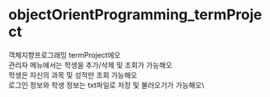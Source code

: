 # objectOrientProgramming_termProject
객체지향프로그래밍 termProject에오\
관리자 메뉴에서는 학생을 추가/삭제 및 조회가 가능해오\
학생은 자신의 과목 및 성적만 조회 가능해오\
로그인 정보와 학생 정보는 txt파일로 저장 및 불러오기가 가능해오\
